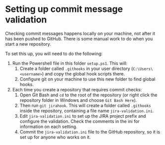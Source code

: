 # Setting up commit message validation #

Checking commit messages happens locally on your machine, not after it has been pushed to GitHub. There is some manual work to do when you start a new repository.

To set this up, you will need to do the following:

1. Run the Powershell file in this folder `setup.ps1`. This will:
   1. Create a folder called `.githooks` in your user directory (`C:\Users\<username>`) and copy the global hook scripts there.
   2. Configure git on your machine to use this new folder to find global hooks.
2. Each time you create a repository that requires commit checks:
    1. Open Git Bash and `cd` to the root of the repository (or right click the repository folder in Windows and choose `Git Bash Here`).
    2. Then run `git jirahook`. This will create a folder called `.githooks` inside the repository, containing a file name `jira-validation.ini`.
    3. Edit `jira-validation.ini` to set up the JIRA project prefix and configure the validation. Check the comments in the ini for information on each setting.
    4. Commit the `jira-validation.ini` file to the GitHub repository, so it is set up for anyone who works on it.
